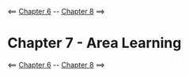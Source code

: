 <== [Chapter 6](./Chapter_06.md) -- [Chapter 8](./Chapter_08.md) ==>

# Chapter 7 - Area Learning
    
<== [Chapter 6](./Chapter_06.md) -- [Chapter 8](./Chapter_08.md) ==>